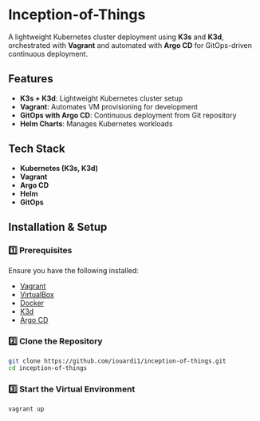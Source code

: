 # Inception-of-Things 

A lightweight Kubernetes cluster deployment using **K3s** and **K3d**, orchestrated with **Vagrant** and automated with **Argo CD** for GitOps-driven continuous deployment.

## Features
- **K3s + K3d**: Lightweight Kubernetes cluster setup
- **Vagrant**: Automates VM provisioning for development
- **GitOps with Argo CD**: Continuous deployment from Git repository
- **Helm Charts**: Manages Kubernetes workloads

## Tech Stack
- **Kubernetes (K3s, K3d)**
- **Vagrant**
- **Argo CD**
- **Helm**
- **GitOps**

## Installation & Setup

### 1️⃣ Prerequisites
Ensure you have the following installed:
- [Vagrant](https://www.vagrantup.com/downloads)
- [VirtualBox](https://www.virtualbox.org/)
- [Docker](https://www.docker.com/)
- [K3d](https://k3d.io/)
- [Argo CD](https://argo-cd.readthedocs.io/)

### 2️⃣ Clone the Repository
```sh
git clone https://github.com/iouardi1/inception-of-things.git
cd inception-of-things
```


### 3️⃣ Start the Virtual Environment

```ssh
vagrant up
```
